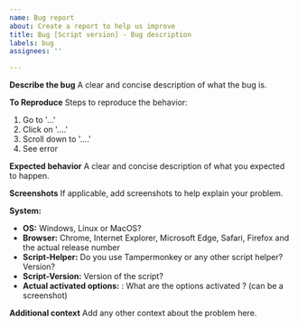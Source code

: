 ```yaml
---
name: Bug report
about: Create a report to help us improve
title: Bug [Script version] - Bug description
labels: bug
assignees: ''

---
```


**Describe the bug**
A clear and concise description of what the bug is.

**To Reproduce**
Steps to reproduce the behavior:
1. Go to '...'
2. Click on '....'
3. Scroll down to '....'
4. See error

**Expected behavior**
A clear and concise description of what you expected to happen.

**Screenshots**
If applicable, add screenshots to help explain your problem.

**System:**
- **OS:** Windows, Linux or MacOS?
- **Browser:** Chrome, Internet Explorer, Microsoft Edge, Safari, Firefox and the actual release number
- **Script-Helper:** Do you use Tampermonkey or any other script helper? Version?
- **Script-Version:** Version of the script?
- **Actual activated options:** : What are the options activated ? (can be a screenshot)

**Additional context**
Add any other context about the problem here.